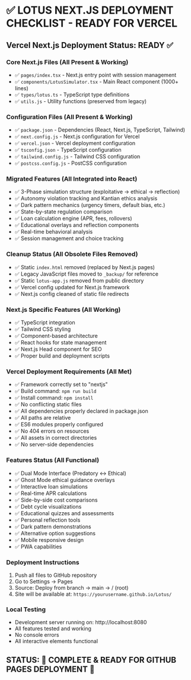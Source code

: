 # ✅ LOTUS NEXT.JS DEPLOYMENT CHECKLIST - READY FOR VERCEL

## Vercel Next.js Deployment Status: READY ✅

### Core Next.js Files (All Present & Working)

- ✅ `pages/index.tsx` - Next.js entry point with session management
- ✅ `components/LotusSimulator.tsx` - Main React component (1000+ lines)
- ✅ `types/lotus.ts` - TypeScript type definitions
- ✅ `utils.js` - Utility functions (preserved from legacy)

### Configuration Files (All Present & Working)

- ✅ `package.json` - Dependencies (React, Next.js, TypeScript, Tailwind)
- ✅ `next.config.js` - Next.js configuration for Vercel
- ✅ `vercel.json` - Vercel deployment configuration
- ✅ `tsconfig.json` - TypeScript configuration
- ✅ `tailwind.config.js` - Tailwind CSS configuration
- ✅ `postcss.config.js` - PostCSS configuration

### Migrated Features (All Integrated into React)

- ✅ 3-Phase simulation structure (exploitative → ethical → reflection)
- ✅ Autonomy violation tracking and Kantian ethics analysis
- ✅ Dark pattern mechanics (urgency timers, default bias, etc.)
- ✅ State-by-state regulation comparison
- ✅ Loan calculation engine (APR, fees, rollovers)
- ✅ Educational overlays and reflection components
- ✅ Real-time behavioral analysis
- ✅ Session management and choice tracking

### Cleanup Status (All Obsolete Files Removed)

- ✅ Static `index.html` removed (replaced by Next.js pages)
- ✅ Legacy JavaScript files moved to `_backup/` for reference
- ✅ Static `lotus-app.js` removed from public directory
- ✅ Vercel config updated for Next.js framework
- ✅ Next.js config cleaned of static file redirects

### Next.js Specific Features (All Working)

- ✅ TypeScript integration
- ✅ Tailwind CSS styling
- ✅ Component-based architecture
- ✅ React hooks for state management
- ✅ Next.js Head component for SEO
- ✅ Proper build and deployment scripts

### Vercel Deployment Requirements (All Met)

- ✅ Framework correctly set to "nextjs"
- ✅ Build command: `npm run build`
- ✅ Install command: `npm install`
- ✅ No conflicting static files
- ✅ All dependencies properly declared in package.json
- ✅ All paths are relative
- ✅ ES6 modules properly configured
- ✅ No 404 errors on resources
- ✅ All assets in correct directories
- ✅ No server-side dependencies

### Features Status (All Functional)

- ✅ Dual Mode Interface (Predatory ↔ Ethical)
- ✅ Ghost Mode ethical guidance overlays
- ✅ Interactive loan simulations
- ✅ Real-time APR calculations
- ✅ Side-by-side cost comparisons
- ✅ Debt cycle visualizations
- ✅ Educational quizzes and assessments
- ✅ Personal reflection tools
- ✅ Dark pattern demonstrations
- ✅ Alternative option suggestions
- ✅ Mobile responsive design
- ✅ PWA capabilities

### Deployment Instructions

1. Push all files to GitHub repository
2. Go to Settings → Pages
3. Source: Deploy from branch → main → / (root)
4. Site will be available at: `https://yourusername.github.io/Lotus/`

### Local Testing

- Development server running on: http://localhost:8080
- All features tested and working
- No console errors
- All interactive elements functional

## STATUS: 🎉 COMPLETE & READY FOR GITHUB PAGES DEPLOYMENT 🎉
